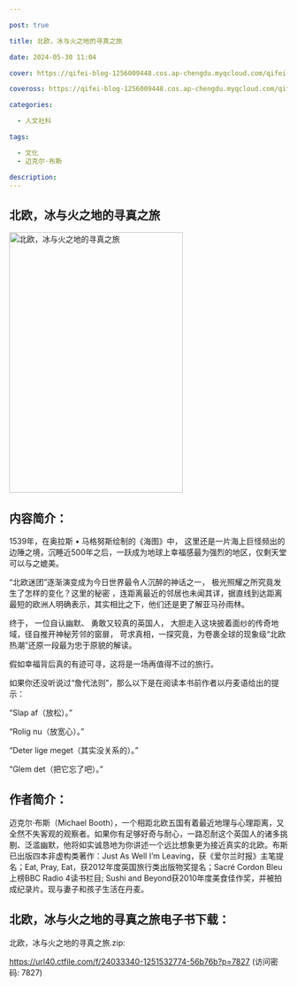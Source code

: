 ```yaml
---

post: true

title: 北欧，冰与火之地的寻真之旅

date: 2024-05-30 11:04

cover: https://qifei-blog-1256009448.cos.ap-chengdu.myqcloud.com/qifei-blog/s28382929.jpg

coveross: https://qifei-blog-1256009448.cos.ap-chengdu.myqcloud.com/qifei-blog/s28382929.jpg

categories:

  - 人文社科

tags:

  - 文化
  - 迈克尔·布斯

description:
---
```


## 北欧，冰与火之地的寻真之旅

<img alt="北欧，冰与火之地的寻真之旅" class="aligncenter loading" data-was-processed="true" decoding="async" fetchpriority="high" height="471" src="https://qifei-blog-1256009448.cos.ap-chengdu.myqcloud.com/qifei-blog/s28382929.jpg" style="cursor: zoom-in;" width="314"/>

## 内容简介：

1539年，在奥拉斯 • 马格努斯绘制的《海图》中， 这里还是一片海上巨怪频出的边陲之境，沉睡近500年之后，一跃成为地球上幸福感最为强烈的地区，仅剩天堂可以与之媲美。

“北欧迷团”逐渐演变成为今日世界最令人沉醉的神话之一， 极光照耀之所究竟发生了怎样的变化？这里的秘密 ，连距离最近的邻居也未闻其详，据直线到达距离最短的欧洲人明确表示，其实相比之下，他们还是更了解亚马孙雨林。

终于， 一位自认幽默、 勇敢又较真的英国人， 大胆走入这块披着面纱的传奇地域，径自推开神秘芳邻的窗扉， 苛求真相，一探究竟，为卷裹全球的现象级“北欧热潮”还原一段最为忠于原貌的解读。

假如幸福背后真的有迹可寻，这将是一场再值得不过的旅行。

如果你还没听说过“詹代法则”，那么以下是在阅读本书前作者以丹麦语给出的提示：

“Slap af（放松）。”

“Rolig nu（放宽心）。”

“Deter lige meget（其实没关系的）。”

“Glem det（把它忘了吧）。”

## 作者简介：

迈克尔·布斯（Michael Booth），一个相距北欧五国有着最近地理与心理距离，又全然不失客观的观察者。如果你有足够好奇与耐心，一路忍耐这个英国人的诸多挑剔、泛滥幽默，他将如实诚恳地为你讲述一个远比想象更为接近真实的北欧。布斯已出版四本非虚构类著作：Just As Well I’m Leaving，获《爱尔兰时报》主笔提名；Eat, Pray, Eat，获2012年度英国旅行类出版物奖提名；Sacré Cordon Bleu上榜BBC Radio 4读书栏目; Sushi and Beyond获2010年度美食佳作奖，并被拍成纪录片。现与妻子和孩子生活在丹麦。

## 北欧，冰与火之地的寻真之旅电子书下载：

北欧，冰与火之地的寻真之旅.zip: 

https://url40.ctfile.com/f/24033340-1251532774-56b76b?p=7827 (访问密码: 7827)
